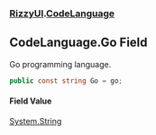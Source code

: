 ### [RizzyUI](RizzyUI 'RizzyUI').[CodeLanguage](RizzyUI.CodeLanguage 'RizzyUI.CodeLanguage')

## CodeLanguage.Go Field

Go programming language.

```csharp
public const string Go = go;
```

#### Field Value
[System.String](https://docs.microsoft.com/en-us/dotnet/api/System.String 'System.String')